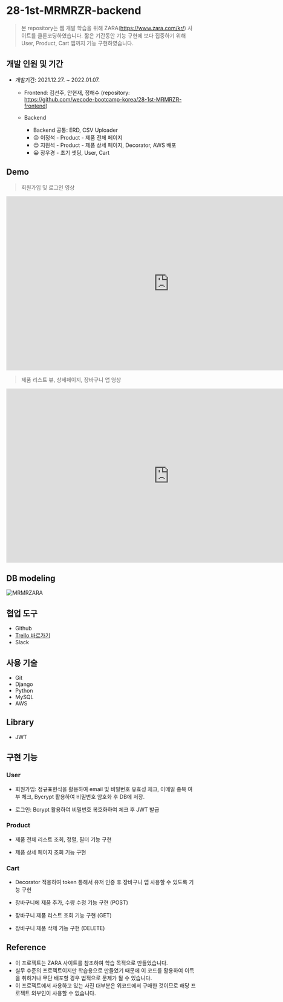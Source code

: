 # 28-1st-MRMRZR-backend

> 본 repository는 웹 개발 학습을 위해 ZARA(https://www.zara.com/kr/) 사이트를 클론코딩하였습니다.
> 짧은 기간동안 기능 구현에 보다 집중하기 위해 User, Product, Cart 앱까지 기능 구현하였습니다.


## 개발 인원 및 기간

+ 개발기간: 2021.12.27. ~ 2022.01.07.
	+ Frontend: 김선주, 안현재, 정해수 (repository: https://github.com/wecode-bootcamp-korea/28-1st-MRMRZR-frontend)
	
	+ Backend
		+ Backend 공통: ERD, CSV Uploader
		+ :wink: 이정석 - Product - 제품 전체 페이지
		+ :blush: 지원석 - Product - 제품 상세 페이지, Decorator, AWS 배포
		+ :grinning: 장우경 - 초기 셋팅, User, Cart


## Demo

> 회원가입 및 로그인 영상
<iframe width="860" height="461" src="https://www.youtube.com/embed/R29AJkFlXJE" title="YouTube video player" frameborder="0" allow="accelerometer; autoplay; clipboard-write; encrypted-media; gyroscope; picture-in-picture" allowfullscreen></iframe>

> 제품 리스트 뷰, 상세페이지, 장바구니 앱 영상
<iframe width="860" height="461" src="https://www.youtube.com/embed/TwTx48PnCc0" title="YouTube video player" frameborder="0" allow="accelerometer; autoplay; clipboard-write; encrypted-media; gyroscope; picture-in-picture" allowfullscreen></iframe>


## DB modeling

![MRMRZARA](https://user-images.githubusercontent.com/75561289/148708315-68cae5ee-2b37-49c0-a29f-19a36d7b6f65.png)


## 협업 도구

+ Github
+ [Trello 바로가기](https://trello.com/b/2f3aGMvW/first-sprint)
+ Slack


## 사용 기술

+ Git
+ Django
+ Python
+ MySQL
+ AWS


## Library

+ JWT


## 구현 기능

### User
+ 회원가입: 정규표현식을 활용하여 email 및 비밀번호 유효성 체크, 이메일 중복 여부 체크, Bycrypt 활용하여 비밀번호 암호화 후 DB에 저장.

+ 로그인: Bcrypt 활용하여 비밀번호 복호화하여 체크 후 JWT 발급

### Product
+ 제품 전체 리스트 조회, 정렬, 필터 기능 구현

+ 제품 상세 페이지 조회 기능 구현

### Cart
+ Decorator 적용하여 token 통해서 유저 인증 후 장바구니 앱 사용할 수 있도록 기능 구현

+ 장바구니에 제품 추가, 수량 수정 기능 구현 (POST)

+ 장바구니 제품 리스트 조회 기능 구현 (GET)

+ 장바구니 제품 삭제 기능 구현 (DELETE)


## Reference

+ 이 프로젝트는 ZARA 사이트를 참조하여 학습 목적으로 만들었습니다.
+ 실무 수준의 프로젝트이지만 학습용으로 만들었기 때문에 이 코드를 활용하여 이득을 취하거나 무단 배포할 경우 법적으로 문제가 될 수 있습니다.
+ 이 프로젝트에서 사용하고 있는 사진 대부분은 위코드에서 구매한 것이므로 해당 프로젝트 외부인이 사용할 수 없습니다.

